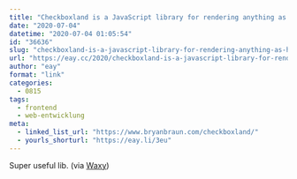 ```yaml
---
title: "Checkboxland is a JavaScript library for rendering anything as HTML checkboxes"
date: "2020-07-04"
datetime: "2020-07-04 01:05:54"
id: "36636"
slug: "checkboxland-is-a-javascript-library-for-rendering-anything-as-html-checkboxes"
url: "https://eay.cc/2020/checkboxland-is-a-javascript-library-for-rendering-anything-as-html-checkboxes/"
author: "eay"
format: "link"
categories:
  - 0815
tags:
  - frontend
  - web-entwicklung
meta:
  - linked_list_url: "https://www.bryanbraun.com/checkboxland/"
  - yourls_shorturl: "https://eay.li/3eu"
---
```


Super useful lib. (via [Waxy](https://waxy.org/))
